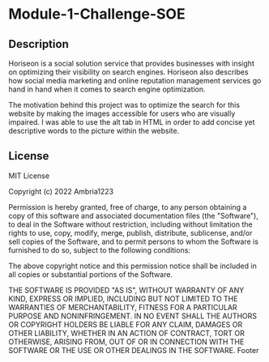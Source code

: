 # Module-1-Challenge-SOE

## Description

Horiseon is a social solution service that provides businesses with insight on optimizing their visibility on search engines. Horiseon also describes how social media marketing and online reputation management services go hand in hand when it comes to search engine optimization.

The motivation behind this project was to optimize the search for this website by making the images accessible for users who are visually impaired. I was able to use the alt tab in HTML in order to add concise yet descriptive words to the picture within the website.

## License
MIT License

Copyright (c) 2022 Ambria1223

Permission is hereby granted, free of charge, to any person obtaining a copy
of this software and associated documentation files (the "Software"), to deal
in the Software without restriction, including without limitation the rights
to use, copy, modify, merge, publish, distribute, sublicense, and/or sell
copies of the Software, and to permit persons to whom the Software is
furnished to do so, subject to the following conditions:

The above copyright notice and this permission notice shall be included in all
copies or substantial portions of the Software.

THE SOFTWARE IS PROVIDED "AS IS", WITHOUT WARRANTY OF ANY KIND, EXPRESS OR
IMPLIED, INCLUDING BUT NOT LIMITED TO THE WARRANTIES OF MERCHANTABILITY,
FITNESS FOR A PARTICULAR PURPOSE AND NONINFRINGEMENT. IN NO EVENT SHALL THE
AUTHORS OR COPYRIGHT HOLDERS BE LIABLE FOR ANY CLAIM, DAMAGES OR OTHER
LIABILITY, WHETHER IN AN ACTION OF CONTRACT, TORT OR OTHERWISE, ARISING FROM,
OUT OF OR IN CONNECTION WITH THE SOFTWARE OR THE USE OR OTHER DEALINGS IN THE
SOFTWARE.
Footer

